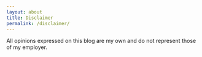 ```yaml
---
layout: about
title: Disclaimer
permalink: /disclaimer/
---
```


All opinions expressed on this blog are my own and do not represent those of my employer.